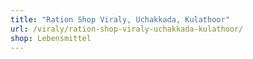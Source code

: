 ```yaml
---
title: "Ration Shop Viraly, Uchakkada, Kulathoor"
url: /viraly/ration-shop-viraly-uchakkada-kulathoor/
shop: Lebensmittel
---
```

